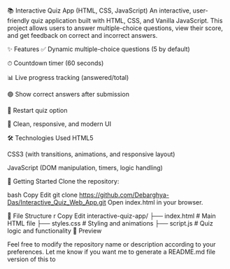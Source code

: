 📚 Interactive Quiz App (HTML, CSS, JavaScript)
An interactive, user-friendly quiz application built with HTML, CSS, and Vanilla JavaScript. This project allows users to answer multiple-choice questions, view their score, and get feedback on correct and incorrect answers.

✨ Features
✅ Dynamic multiple-choice questions (5 by default)

⏱ Countdown timer (60 seconds)

📊 Live progress tracking (answered/total)

🟢 Show correct answers after submission

🔄 Restart quiz option

🎨 Clean, responsive, and modern UI

🛠️ Technologies Used
HTML5

CSS3 (with transitions, animations, and responsive layout)

JavaScript (DOM manipulation, timers, logic handling)

🚀 Getting Started
Clone the repository:

bash
Copy
Edit
git clone https://github.com/Debarghya-Das/Interactive_Quiz_Web_App.git
Open index.html in your browser.

📂 File Structure
r
Copy
Edit
interactive-quiz-app/
├── index.html         # Main HTML file
├── styles.css         # Styling and animations
├── script.js          # Quiz logic and functionality
📸 Preview

Feel free to modify the repository name or description according to your preferences. Let me know if you want me to generate a README.md file version of this to

